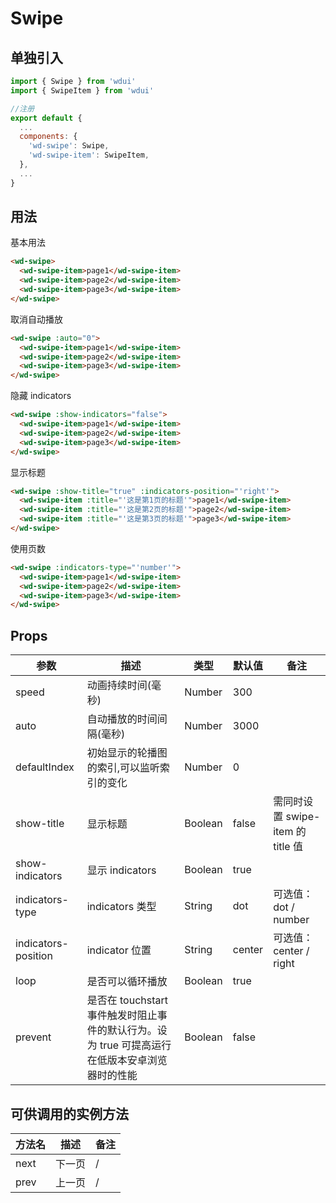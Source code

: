 # Swipe

## 单独引入

```javascript
import { Swipe } from 'wdui'
import { SwipeItem } from 'wdui'

//注册
export default {
  ...
  components: {
    'wd-swipe': Swipe,
    'wd-swipe-item': SwipeItem,
  },
  ...
}
```

## 用法

基本用法

```html
<wd-swipe>
  <wd-swipe-item>page1</wd-swipe-item>
  <wd-swipe-item>page2</wd-swipe-item>
  <wd-swipe-item>page3</wd-swipe-item>
</wd-swipe>
```

取消自动播放

```html
<wd-swipe :auto="0">
  <wd-swipe-item>page1</wd-swipe-item>
  <wd-swipe-item>page2</wd-swipe-item>
  <wd-swipe-item>page3</wd-swipe-item>
</wd-swipe>
```

隐藏 indicators

```html
<wd-swipe :show-indicators="false">
  <wd-swipe-item>page1</wd-swipe-item>
  <wd-swipe-item>page2</wd-swipe-item>
  <wd-swipe-item>page3</wd-swipe-item>
</wd-swipe>
```

显示标题

```html
<wd-swipe :show-title="true" :indicators-position="'right'">
  <wd-swipe-item :title="'这是第1页的标题'">page1</wd-swipe-item>
  <wd-swipe-item :title="'这是第2页的标题'">page2</wd-swipe-item>
  <wd-swipe-item :title="'这是第3页的标题'">page3</wd-swipe-item>
</wd-swipe>
```

使用页数

```html
<wd-swipe :indicators-type="'number'">
  <wd-swipe-item>page1</wd-swipe-item>
  <wd-swipe-item>page2</wd-swipe-item>
  <wd-swipe-item>page3</wd-swipe-item>
</wd-swipe>
```

## Props

| 参数                  | 描述                                                                                            | 类型      | 默认值   | 备注                                |
|---------------------  |------------------------------------------------------------------------------------------------ |---------  |-------- |-----------------------------------  |
| speed                 | 动画持续时间(毫秒)                                                                              | Number    | 300     |                                     |
| auto                  | 自动播放的时间间隔(毫秒)                                                                         | Number    | 3000    |                                     |
| defaultIndex          | 初始显示的轮播图的索引,可以监听索引的变化                                                                           | Number    | 0       |                                     |
| show-title            | 显示标题                                                                                        | Boolean   | false   | 需同时设置 swipe-item 的 title 值  |
| show-indicators       | 显示 indicators                                                                                 | Boolean   | true    |                                     |
| indicators-type       | indicators 类型                                                                                 | String    | dot     | 可选值：dot / number                |
| indicators-position   | indicator 位置                                                                                  | String    | center  | 可选值：center / right              |
| loop                  | 是否可以循环播放                                                                                | Boolean   | true    |                                     |
| prevent               | 是否在 touchstart 事件触发时阻止事件的默认行为。设为 true 可提高运行在低版本安卓浏览器时的性能  | Boolean   | false   |                                     |

## 可供调用的实例方法

| 方法名   | 描述    | 备注  |
|-------- |-------- |------ |
| next    | 下一页   | /     |
| prev    | 上一页   | /     |